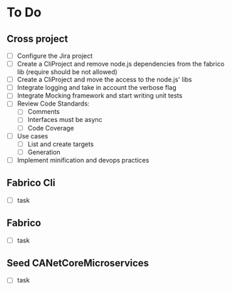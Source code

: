 # To Do

## Cross project

- [ ] Configure the Jira project
- [ ] Create a CliProject and remove node.js dependencies from the fabrico lib (require should be not allowed)
- [ ] Create a CliProject and move the access to the node.js' libs
- [ ] Integrate logging and take in account the verbose flag
- [ ] Integrate Mocking framework and start writing unit tests
- [ ] Review Code Standards:
  - [ ] Comments
  - [ ] Interfaces must be async
  - [ ] Code Coverage
- [ ] Use cases
  - [ ] List and create targets
  - [ ] Generation
- [ ] Implement minification and devops practices

## Fabrico Cli

- [ ] task

## Fabrico

- [ ] task

## Seed CANetCoreMicroservices

- [ ] task
